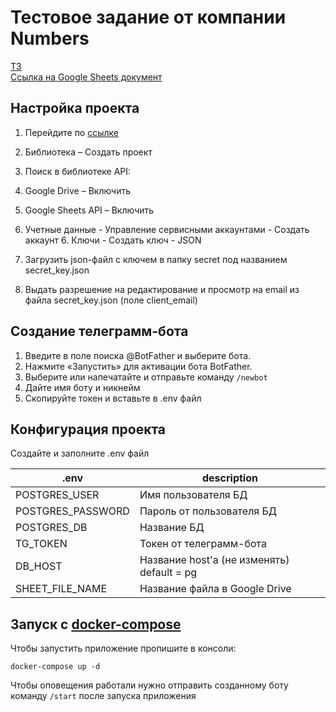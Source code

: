 # Тестовое задание от компании Numbers
[ТЗ](https://soldigital.notion.site/soldigital/developer-5b79683045a64129a2625a19bfb0c944) </br>
[Ссылка на Google Sheets документ](https://docs.google.com/spreadsheets/d/1WVv67Ma43A0lWml8r1wH1Wq14jD4-lLfoxnpkTBUjlw/edit#gid=0)
## Настройка проекта
1. Перейдите по [ссылке](https://console.developers.google.com/)
2. Библиотека – Создать проект
3. Поиск в библиотеке API:
4. Google Drive – Включить
4. Google Sheets API – Включить
5. Учетные данные - Управление сервисными аккаунтами - Создать аккаунт
   6. Ключи - Создать ключ - JSON
    
7. Загрузить json-файл с ключем в папку secret под названием secret_key.json
8. Выдать разрешение на редактирование и просмотр на email из файла secret_key.json (поле client_email)

## Создание телеграмм-бота
1. Введите в поле поиска @BotFather и выберите бота.
2. Нажмите «Запустить» для активации бота BotFather.
3. Выберите или напечатайте и отправьте команду `/newbot`
4. Дайте имя боту и никнейм
5. Скопируйте токен и вставьте в .env файл

## Конфигурация проекта

Создайте и заполните .env файл

| .env              | description                                                |
|------------------|-------------------------------------------------------------|
| POSTGRES_USER    | Имя пользователя БД                                         |
| POSTGRES_PASSWORD| Пароль от пользователя БД                                   |
| POSTGRES_DB      | Название БД                                                 |
| TG_TOKEN         | Токен от телеграмм-бота                                     |
| DB_HOST          | Название host'a (не изменять) default = pg                  |
| SHEET_FILE_NAME  | Название файла в Google Drive                               |


## Запуск с [docker-compose](https://docs.docker.com/compose/)

Чтобы запустить приложение пропишите в консоли:

```shell
docker-compose up -d
```
Чтобы оповещения работали нужно отправить созданному боту команду `/start` после запуска приложения